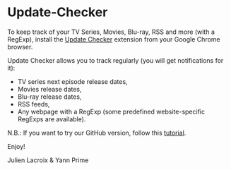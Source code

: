Update-Checker
==============

To keep track of your TV Series, Movies, Blu-ray, RSS and more (with a RegExp), install the [Update Checker](https://chrome.google.com/webstore/detail/gijloegddjacahpkmofechkbpefckhio) extension from your Google Chrome browser.

Update Checker allows you to track regularly (you will get notifications for it):

* TV series next episode release dates,
* Movies release dates,
* Blu-ray release dates,
* RSS feeds,
* Any webpage with a RegExp (some predefined website-specific RegExps are available).

N.B.: If you want to try our GitHub version, follow this [tutorial](https://developer.chrome.com/extensions/getstarted#unpacked).

Enjoy!

Julien Lacroix & Yann Prime
